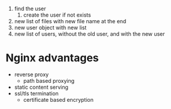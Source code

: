 1. find the user
   1. create the user if not exists
2. new list of files with new file name at the end
3. new user object with new list
4. new list of users, without the old user, and with the new user



# Nginx advantages

- reverse proxy
   - path based proxying
- static content serving
- ssl/tls termination
    - certificate based encryption